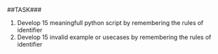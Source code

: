 ##TASK###
1. Develop 15 meaningfull python script by remembering the rules of identifier
2. Develop 15 invalid example or usecases by remembering the rules of identifier